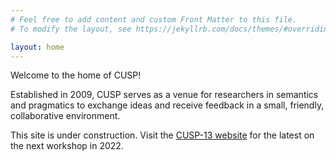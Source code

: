 ```yaml
---
# Feel free to add content and custom Front Matter to this file.
# To modify the layout, see https://jekyllrb.com/docs/themes/#overriding-theme-defaults

layout: home
---
```


Welcome to the home of CUSP!

Established in 2009, CUSP serves as a venue for researchers in semantics and pragmatics to exchange ideas and receive feedback in a small, friendly, collaborative environment.

This site is under construction. Visit the [CUSP-13 website](https://cuspconf.github.io/cusp13 "CUSP-13") for the latest on the next workshop in 2022.
